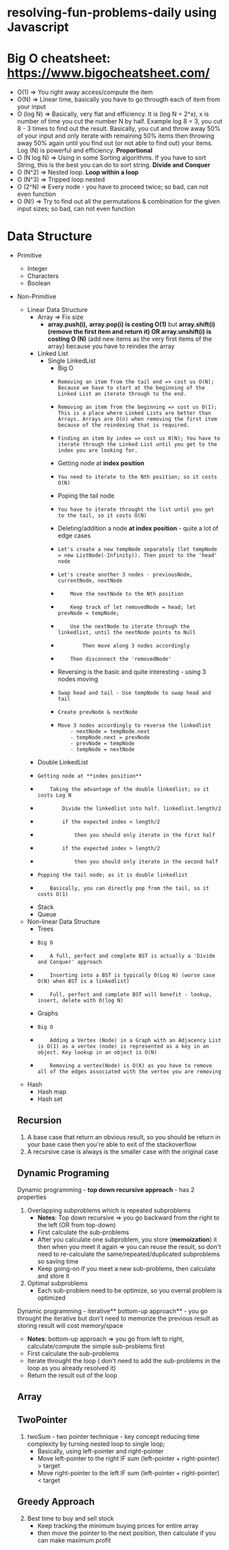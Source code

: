 # resolving-fun-problems-daily using Javascript
# Big O cheatsheet: https://www.bigocheatsheet.com/
- O(1)       => You right away access/compute the item
- O(N)       => Linear time, basically you have to go througth each of item from your input
- O (log N)  => Basically, very flat and efficiency. It is (log N = 2^x), x is number of time you cut the number N by half. Example log 8 = 3, you cut 8 - 3 times to find out the result. Basically, you cut and throw away 50% of your input and only iterate with remaining 50% items then throwing away 50% again until you find out (or not able to find out) your items. Log (N) is powerful and efficiency. **Proportional**
- O (N log N) => Using in some Sorting algorithms. If you have to sort String, this is the best you can do to sort string. **Divide and Conquer**
- O (N^2)    => Nested loop. **Loop within a loop**
- O (N^3)    => Tripped loop nested
- O (2^N)    => Every node - you have to proceed twice; so bad, can not even function
- O (N!)     => Try to find out all the permutations & combination for the given input sizes; so bad, can not even function

# Data Structure
- Primitive
    - Integer
    - Characters
    - Boolean
- Non-Primitive
    - Linear Data Structure
      - Array      => Fix size
        - **array.push(i),** **array.pop(i) is costing O(1)** but **array.shift(i) (remove the first item and return it) OR array.unshift(i) is costing O (N)** (add new items as the very first items of the array) because you have to reindex the array
      - Linked List
        - Single LinkedList
          - Big O
          -     Removing an item from the tail end => cost us O(N); Because we have to start at the beginning of the Linked List an iterate through to the end.
          -     Removing an item from the beginning => cost us O(1); This is a place where Linked Lists are better than Arrays. Arrays are O(n) when removing the first item because of the reindexing that is required.
          -     Finding an item by index => cost us 0(N); You have to iterate through the Linked List until you get to the index you are looking for.
          - Getting node at **index position**
          -     You need to iterate to the Nth position; so it costs O(N)
          - Poping the tail node
          -     You have to iterate throught the list until you get to the tail, so it costs O(N)
            
          - Deleting/addition a node **at index position** - quite a lot of edge cases
          -     Let's create a new tempNode separately (let tempNode = new ListNode(-Infinity)). Then point to the 'head' node
          -     Let's create another 3 nodes - previousNode, currentNode, nextNode
          -         Move the nextNode to the Nth position
          -         Keep track of let removedNode = head; let prevNode = tempNode;
          -         Use the nextNode to iterate through the linkedlist, until the nextNode points to Null
          -             Then move along 3 nodes accordingly
          -         Then disconnect the 'removedNode'
          - Reversing is the basic and quite interesting - using 3 nodes moving
          -     Swap head and tail - Use tempNode to swap head and tail
          -     Create prevNode & nextNode
          -     Move 3 nodes accordingly to reverse the linkedlist
                    - nextNode = tempNode.next
                    - tempNode.next = prevNode
                    - prevNode = tempNode
                    - tempNode = nextNode
      - Double LinkedList
      -     Getting node at **index position**
      -         Taking the advantage of the double linkedlist; so it costs Log N
      -             Divide the linkedlist into half. linkedlist.length/2
      -             if the expected index < length/2
      -                 then you should only iterate in the first half
      -             if the expected index > length/2
      -                 then you should only iterate in the second half
      -     Popping the tail node; as it is double linkedlist
      -         Basically, you can directly pop from the tail, so it costs O(1)
      - Stack
      - Queue
    - Non-linear Data Structure
      - Trees
      -     Big O
      -         A full, perfect and complete BST is actually a 'Divide and Conquer' approach
      -         Inserting into a BST is typically O(Log N) (worse case O(N) when BST is a linkedlist)
      -         Full, perfect and complete BST will benefit - lookup, insert, delete with O(log N)
  
      - Graphs
      -     Big O
      -         Adding a Vertex (Node) in a Graph with an Adjacency List is O(1) as a vertex (node) is represented as a key in an object. Key lookup in an object is O(N)
      -         Removing a vertex(Node) is O(K) as you have to remove all of the edges associated with the vertex you are removing
    - Hash
      - Hash map
      - Hash set
  ## Recursion
  1. A base case that return an obvious result, so you should be return in your base case then you're able to exit of the stackoverflow
  2. A recursive case is always is the smaller case with the original case
  ## Dynamic Programing
  Dynamic programming - **top down recursive approach** - has 2 properties
  1. Overlapping subproblems which is repeated subproblems
     - **Notes**: Top down recursive => you go backward from the right to the left (OR from top-down)
     - First calculate the sub-problems
     - After you calculate one subproblem, you store (**memoization**) it then when you meet it again => you can reuse the result, so don't need to re-calculate the same/repeated/duplicated subproblems so saving time
     - Keep going-on if you meet a new sub-problems, then calculate and store it 
  2. Optimal subproblems
     - Each sub-problem need to be optimize, so you overral problem is optimized
       
  Dynamic programming - iterative** bottom-up approach** - you go throught the iterative but don't need to memorize the previous result as storing result will cost memory/space
     - **Notes**: bottom-up approach => you go from left to right, calculate/compute the simple sub-problems first
     - First calculate the sub-problems
     - Iterate throught the loop ( don't need to add the sub-problems in the loop as you already resolved it)
     - Return the result out of the loop
  ## Array
  ## TwoPointer
  1. twoSum - two pointer technique - key concept reducing time complexity by turning nested loop to single loop;
     - Basically, using left-pointer and right-pointer
     - Move left-pointer to the right IF sum (left-pointer + right-pointer) > target
     - Move right-pointer to the left IF sum (left-pointer + right-pointer) < target
  ## Greedy Approach
  2. Best time to buy and sell stock
     - Keep tracking the minimum buying prices for entire array
     - then move the pointer to the next position, then calculate if you can make maximum profit
  
